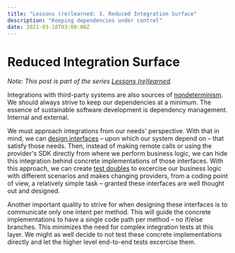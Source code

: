 ```yaml
---
title: "Lessons (re)learned: 3. Reduced Integration Surface"
description: "Keeping dependencies under control"
date: 2021-03-18T03:00:00Z
---
```


# Reduced Integration Surface

_Note: This post is part of the series [Lessons (re)learned](lessons-re-learned-0.html)._

Integrations with third-party systems are also sources of [nondeterminism](lessons-re-learned-2-isolate-nondeterminism.html). We should always strive to keep our dependencies at a minimum. The essence of sustainable software development is dependency management. Internal and external.

We must approach integrations from our needs' perspective. With that in mind, we can [design interfaces](lessons-re-learned-0.html#todo_own-your-interfaces) – upon which our system depend on – that satisfy those needs. Then, instead of making remote calls or using the provider's SDK directly from where we perform business logic, we can hide this integration behind concrete implementations of those interfaces. With this approach, we can create [test doubles](http://xunitpatterns.com/Test%20Double%20Patterns.html) to excercise our business logic with different scenarios and makes changing providers, from a coding point of view, a relatively simple task – granted these interfaces are well thought out and designed.

Another important quality to strive for when designing these interfaces is to communicate only one intent per method. This will guide the concrete implementations to have a single code path per method – no if/else branches. This minimizes the need for complex integration tests at this layer. We might as well decide to not test these concrete implementations directly and let the higher level end-to-end tests excercise them.

